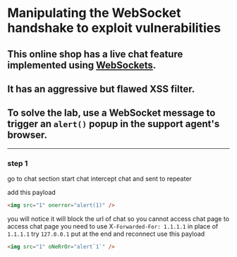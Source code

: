 # Manipulating the WebSocket handshake to exploit vulnerabilities

## This online shop has a live chat feature implemented using [WebSockets](https://portswigger.net/web-security/websockets).

## It has an aggressive but flawed XSS filter.

## To solve the lab, use a WebSocket message to trigger an `alert()` popup in the support agent's browser.

---

### step 1

go to chat section start chat intercept chat and sent to repeater

add this payload

```html
<img src="1" onerror="alert(1)" />
```

you will notice it will block the url of chat so you cannot access chat page
to access chat page you need to use X`-Forwarded-For: 1.1.1.1` in place of `1.1.1.1` try `127.0.0.1`
put at the end and reconnect
use this payload

```html
<img src="1" oNeRrOr="alert`1`" />
```
